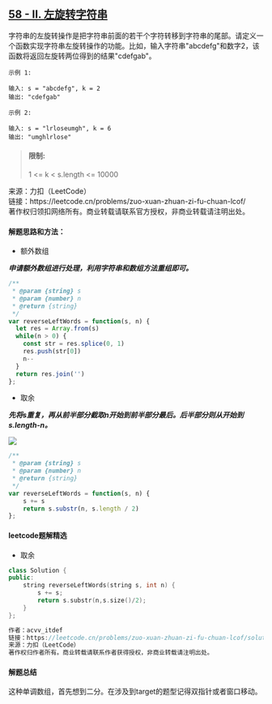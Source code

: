 ## [58 - II. 左旋转字符串](https://leetcode.cn/problems/zuo-xuan-zhuan-zi-fu-chuan-lcof/)

<p>
字符串的左旋转操作是把字符串前面的若干个字符转移到字符串的尾部。请定义一个函数实现字符串左旋转操作的功能。比如，输入字符串"abcdefg"和数字2，该函数将返回左旋转两位得到的结果"cdefgab"。
</p>

```
示例 1: 

输入: s = "abcdefg", k = 2
输出: "cdefgab"

示例 2:

输入: s = "lrloseumgh", k = 6
输出: "umghlrlose"
```

> #### 限制:
>
> 1 <= k < s.length <= 10000

<p style="font-size: 14px">
来源：力扣（LeetCode） <br>
链接：https://leetcode.cn/problems/zuo-xuan-zhuan-zi-fu-chuan-lcof/ <br>
著作权归领扣网络所有。商业转载请联系官方授权，非商业转载请注明出处。
</p>

#### 解题思路和方法：
- 额外数组

**_申请额外数组进行处理，利用字符串和数组方法重组即可。_**

```javascript
/**
 * @param {string} s
 * @param {number} n
 * @return {string}
 */
var reverseLeftWords = function(s, n) {
  let res = Array.from(s)
  while(n > 0) {
    const str = res.splice(0, 1)
    res.push(str[0])
    n--
  }
  return res.join('')
};
```

- 取余

**_先将s重复，再从前半部分截取n开始到前半部分最后。后半部分则从开始到s.length-n。_**

![](https://pic.leetcode-cn.com/1614992925-HgFCAc-111.png)

```javascript
/**
 * @param {string} s
 * @param {number} n
 * @return {string}
 */
var reverseLeftWords = function(s, n) {
    s += s
    return s.substr(n, s.length / 2)
};
```

#### leetcode题解精选
- 取余

```cpp
class Solution {
public:
    string reverseLeftWords(string s, int n) {
        s += s;
        return s.substr(n,s.size()/2);
    }
};

作者：acvv_itdef
链接：https://leetcode.cn/problems/zuo-xuan-zhuan-zi-fu-chuan-lcof/solution/zi-fu-chuan-pin-jie-yu-qie-fen-pei-tu-by-1smm/
来源：力扣（LeetCode）
著作权归作者所有。商业转载请联系作者获得授权，非商业转载请注明出处。
```

#### 解题总结
这种单调数组，首先想到二分。在涉及到target的题型记得双指针或者窗口移动。
